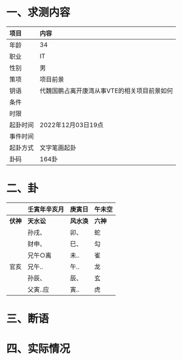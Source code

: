 # 一、求测内容
|项目|内容|
|:-|:-|
|年龄|34|
|职业|IT|
|性别|男|
|策项|项目前景|
|钥语|代魏国鹏占离开康湾从事VTE的相关项目前景如何|
|条件||
|时限||
|起卦时间|2022年12月03日19点|
|事件时间||
|起卦方式|文字笔画起卦|
|卦码|164卦|

# 二、卦
||壬寅年辛亥月|庚寅日|午未空|
|:-|:-|:-|:-|
|**伏神**|**天水讼**|**风水涣**|**六神**|
||孙戌、|卯、|蛇|
||财申、|巳、|勾|
||兄午○离|未..|雀|
|官亥|兄午..|午..|龙|
||孙辰、|辰、|玄|
||父寅..应|寅..|虎|


# 三、断语

# 四、实际情况